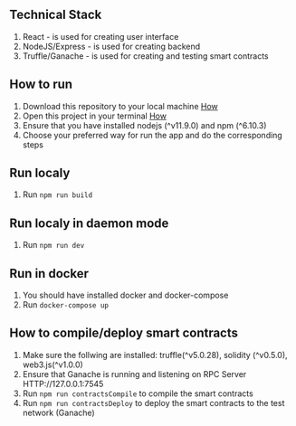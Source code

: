 ## Technical Stack
1. React - is used for creating user interface
2. NodeJS/Express - is used for creating backend
3. Truffle/Ganache - is used for creating and testing smart contracts

## How to run
1. Download this repository to your local machine
[How](https://github.com/Raid5594/SafeWallet.git)
2. Open this project in your terminal
[How](https://www.groovypost.com/howto/open-command-window-terminal-window-specific-folder-windows-mac-linux/)
3. Ensure that you have installed nodejs (^v11.9.0) and npm (^6.10.3)
3. Choose your preferred way for run the app and do the corresponding steps

## Run localy
1. Run  `npm run build`

## Run localy in daemon mode
1. Run  `npm run dev`

## Run in docker
1. You should have installed docker and docker-compose
2. Run `docker-compose up`


## How to compile/deploy smart contracts
1. Make sure the follwing are installed: truffle(^v5.0.28), solidity (^v0.5.0), web3.js(^v1.0.0)
2. Ensure that Ganache is running and listening on RPC Server HTTP://127.0.0.1:7545
3. Run  `npm run contractsCompile` to compile the smart contracts
4. Run  `npm run contractsDeploy` to deploy the smart contracts to the test network (Ganache)
